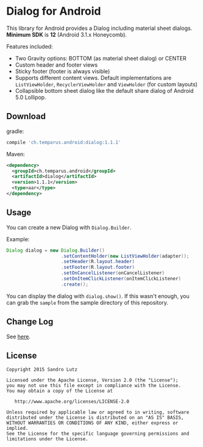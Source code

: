 Dialog for Android
==================

This library for Android provides a Dialog including material sheet dialogs.
**Minimum SDK** is **12** (Android 3.1.x Honeycomb).

Features included:
- Two Gravity options: BOTTOM (as material sheet dialog) or CENTER
- Custom header and footer views
- Sticky footer (footer is always visible)
- Supports different content views.
  Default implementations are ```ListViewHolder```, ```RecyclerViewHolder``` and ```ViewHolder``` (for custom layouts)
- Collapsible bottom sheet dialog like the default share dialog of Android 5.0 Lollipop.

## Download

gradle:

```groovy
compile 'ch.temparus.android:dialog:1.1.1'
```

Maven:
```xml
<dependency>
  <groupId>ch.temparus.android</groupId>
  <artifactId>dialog</artifactId>
  <version>1.1.1</version>
  <type>aar</type>
</dependency>
```

## Usage

You can create a new Dialog with ```Dialog.Builder```. 

Example:
```java
Dialog dialog = new Dialog.Builder()
                    .setContentHolder(new ListViewHolder(adapter));
                    .setHeader(R.layout.header)
                    .setFooter(R.layout.footer)
                    .setOnCancelListener(onCancelListener)
                    .setOnItemClickListener(onItemClickListener)
                    .create();
```

You can display the dialog with ```dialog.show()```.
If this wasn't enough, you can grab the ```sample``` from the sample directory of this repository.

## Change Log

See [here](https://github.com/sandrolutz/Android-Dialog/blob/master/CHANGELOG.md).

## License

    Copyright 2015 Sandro Lutz

    Licensed under the Apache License, Version 2.0 (the "License");
    you may not use this file except in compliance with the License.
    You may obtain a copy of the License at

       http://www.apache.org/licenses/LICENSE-2.0

    Unless required by applicable law or agreed to in writing, software
    distributed under the License is distributed on an "AS IS" BASIS,
    WITHOUT WARRANTIES OR CONDITIONS OF ANY KIND, either express or implied.
    See the License for the specific language governing permissions and
    limitations under the License.
